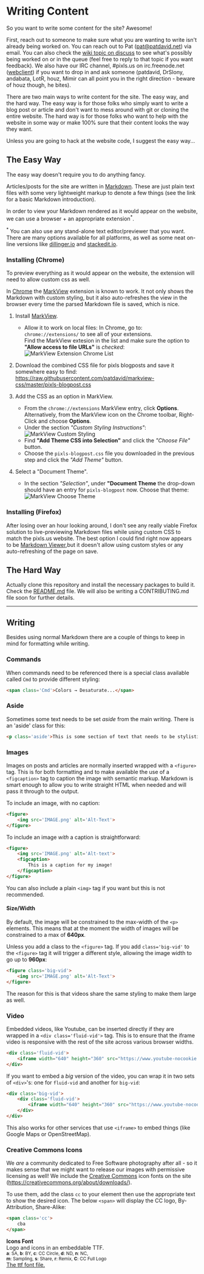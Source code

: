 
Writing Content
===============

So you want to write some content for the site?  Awesome!

First, reach out to someone to make sure what you are wanting to write isn't already being worked on.  You can reach out to Pat (pat@patdavid.net) via email.  You can also check the [wiki topic on discuss][] to see what's possibly being worked on or in the queue (feel free to reply to that topic if you want feedback).  We also have our IRC channel, #pixls.us on irc.freenode.net ([webclient][]) if you want to drop in and ask someone (patdavid, DrSlony, andabata, LotR, houz, Mimir can all point you in the right direction - beware of houz though, he bites).

There are two main ways to write content for the site.  The easy way, and the hard way.  The easy way is for those folks who simply want to write a blog post or article and don't want to mess around with git or cloning the entire website.  The hard way is for those folks who want to help with the website in some way or make 100% sure that their content looks the way they want.

Unless you are going to hack at the website code, I suggest the easy way...



The Easy Way
------------
The easy way doesn't require you to do anything fancy.

Articles/posts for the site are written in [Markdown][].  These are just plain text files with some very lightweight markup to denote a few things (see the link for a basic Markdown introduction).

In order to view your Markdown rendered as it would appear on the website, we can use a browser + an appropriate extension<sup>*</sup>.

<sup>*</sup> You can also use any stand-alone text editor/previewer that you want.  There are many options available for all platforms, as well as some neat on-line versions like [dillinger.io][] and [stackedit.io][].

[dillinger.io]: http://dillinger.io/
[stackedit.io]: https://stackedit.io/


### Installing (Chrome)
To preview everything as it would appear on the website, the extension will need to allow custom css as well.

In [Chrome][] the [MarkView][] extension is known to work.  It not only shows the Markdown with custom styling, but it also auto-refreshes the view in the browser every time the parsed Markdown file is saved, which is nice.

1. Install [MarkView][].
    * Allow it to work on local files:
        In Chrome, go to: `chrome://extensions/` to see all of your extensions.  
        Find the MarkView extesion in the list and make sure the option to __"Allow access to file URLs"__ is _checked_:
        ![MarkView Extension Chrome List](https://github.com/pixlsus/website/raw/master/src/about/meta/chrome-extensions-markview.png)

2. Download the combined CSS file for pixls blogposts and save it somewhere easy to find:  
    https://raw.githubusercontent.com/patdavid/markview-css/master/pixls-blogpost.css

3. Add the CSS as an option in MarkView.
    * From the `chrome://extensions` MarkView entry, click **Options**.  
    Alternatively, from the MarkView icon on the Chrome toolbar, Right-Click and choose **Options**.
    * Under the section _"Custom Styling Instructions"_:  
    ![MarkView Custom Styling](src/about/meta/add-theme.png)
    * Find **"Add Theme CSS into Selection"** and click the _"Choose File"_ button.
    * Choose the `pixls-blogpost.css` file you downloaded in the previous step and click the _"Add Theme"_ button.

4. Select a "Document Theme".
    * In the section _"Selection"_, under **"Document Theme** the drop-down should have an entry for `pixls-blogpost` now.  Choose that theme:  
    ![MarkView Choose Theme](src/about/meta/choose-theme.png)



### Installing (Firefox)
After losing over an hour looking around, I don't see any really viable Firefox solution to live-previewing Markdown files while using custom CSS to match the pixls.us website.  The best option I could find right now appears to be [Markdown Viewer][],but it doesn't allow using custom styles or any auto-refreshing of the page on save.



The Hard Way
------------
Actually clone this repository and install the necessary packages to build it.  Check the [README.md](./README.md) file.  We will also be writing a CONTRIBUTING.md file soon for further details.

<hr>


Writing
-------
Besides using normal Markdown there are a couple of things to keep in mind for formatting while writing.


### Commands
When commands need to be referenced there is a special class available called `Cmd` to provide different styling:

```html
<span class='Cmd'>Colors → Desaturate...</span>
```


### Aside
Sometimes some text needs to be set _aside_ from the main writing.  There is an 'aside' class for this:

```html
<p class='aside'>This is some section of text that needs to be stylistically offset from the surrounding text.</p>
```


### Images
Images on posts and articles are normally inserted wrapped with a `<figure>` tag.  This is for both formatting and to make available the use of a `<figcaption>` tag to caption the image with semantic markup.  Markdown is smart enough to allow you to write straight HTML when needed and will pass it through to the output.

To include an image, with no caption:

```html
<figure>
    <img src='IMAGE.png' alt='Alt-Text'>
</figure>
```

To include an image _with_ a caption is straightforward:

```html
<figure>
    <img src='IMAGE.png' alt='Alt-text'>
    <figcaption>
        This is a caption for my image!
    </figcaption>
</figure>
```

You can also include a plain `<img>` tag if you want but this is not recommended.

#### Size/Width
By default, the image will be constrained to the max-width of the `<p>` elements.  This means that at the moment the width of images will be constrained to a max of **640px**.

Unless you add a class to the `<figure>` tag.  If you add `class='big-vid'` to the `<figure>` tag it will trigger a different style, allowing the image width to go up to **960px**:

```html
<figure class='big-vid'>
    <img src='IMAGE.png' alt='Alt-Text'>
</figure>
```

The reason for this is that videos share the same styling to make them large as well.


### Video
Embedded videos, like Youtube, can be inserted directly if they are wrapped in a `<div class='fluid-vid'>` tag.  This is to ensure that the iframe video is responsive with the rest of the site across various browser widths.

```html
<div class='fluid-vid'>
    <iframe width="640" height="360" src="https://www.youtube-nocookie.com/embed/cvA9KmLg7sY?rel=0" frameborder="0" allowfullscreen></iframe>
</div>
```

If you want to embed a _big_ version of the video, you can wrap it in two sets of `<div>`'s: one for `fluid-vid` and another for `big-vid`:

```html
<div class='big-vid'>
    <div class='fluid-vid'>
        <iframe width="640" height="360" src="https://www.youtube-nocookie.com/embed/cvA9KmLg7sY?rel=0" frameborder="0" allowfullscreen></iframe>
    </div>
</div>
```

This also works for other services that use `<iframe>` to embed things (like Google Maps or OpenStreetMap).



### Creative Commons Icons
We _are_ a community dedicated to Free Software photography after all - so it makes sense that we might want to release our images with permissive licensing as well!  We include the [Creative Commons][] icon fonts on the site (https://creativecommons.org/about/downloads/).

To use them, add the class `cc` to your element then use the appropriate text to show the desired icon. The below `<span>` will display the CC logo, By-Attribution, Share-Alike:

```html
<span class='cc'>
    cba
</span>
```
<strong>Icons Font</strong><br>
Logo and icons in an embeddable TTF.<br>
<small><strong>a</strong>: SA, <strong>b</strong>: BY, <strong>c</strong>: CC Circle, <strong>d</strong>: ND, <strong>n</strong>: NC,<br> <strong>m</strong>: Sampling, <strong>s</strong>: Share, <strong>r</strong>: Remix, <strong>C</strong>: CC Full Logo</small> <br><a href="http://mirrors.creativecommons.org/presskit/cc-icons.ttf">The ttf font file.</a>


[webclient]: http://webchat.freenode.net/?channels=%23pixls.us&uio=MTY9dHJ1ZSYyPXRydWUmOT10cnVl02
[wiki topic on discuss]: https://discuss.pixls.us/t/new-upcoming-pixls-us-posts-wiki/1393
[Markdown]: https://daringfireball.net/projects/markdown/basics
[Chrome]: https://www.google.com/chrome/browser/desktop/
[MarkView]: https://chrome.google.com/webstore/detail/markview/iaddkimmopgchbbnmfmdcophmlnghkim
[Markdown Viewer]: https://addons.mozilla.org/en-US/firefox/addon/markdown-viewer/
[Creative Commons]: http://creativecommons.org/
